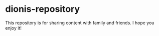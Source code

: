 # dionis-repository
This repository is for sharing content with family and friends.
I hope you enjoy it!
